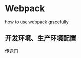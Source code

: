 # Webpack

how to use webpack gracefully

## 开发环境、生产环境配置

[传送门](https://www.webpackjs.com/guides/production/)
